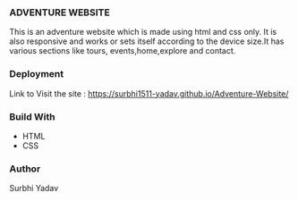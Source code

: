 ### ADVENTURE WEBSITE
This is an adventure website which is made using html and css only. It is also responsive and works or sets itself according to the device size.It has various sections like tours, events,home,explore and contact.

### Deployment
Link to Visit the site : 
https://surbhi1511-yadav.github.io/Adventure-Website/

### Build With
* HTML
* CSS

### Author
Surbhi Yadav
